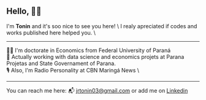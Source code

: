 ## Hello, :raising_hand_man:

I'm **Tonin** and it's soo nice to see you here! \ 
I realy apreciated if codes and works published here helped you. \

-----
:man_student: I'm doctorate in Economics from Federal University of Paraná \
:briefcase: Actually working with data science and economics projets at Parana Projetas and State Governament of Parana.\
:studio_microphone: Also, I'm Radio Personality at CBN Maringá News \

-----

You can reach me here: :mailbox_with_mail: jrtonin03@gmail.com or add me on [Linkedin](https://www.linkedin.com/in/jrtonin/?locale=en_US)
